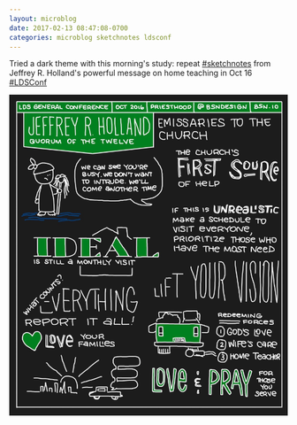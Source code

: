 ```yaml
---
layout: microblog
date: 2017-02-13 08:47:08-0700
categories: microblog sketchnotes ldsconf
---
```

Tried a dark theme with this morning's study: repeat [#sketchnotes](/categories/sketchnotes) from Jeffrey R. Holland's powerful message on home teaching in Oct 16 [#LDSConf](/categories/ldsconf)

![Emissaries of the Lord Sketchnote](/images/microblog/201702130847.jpg)
